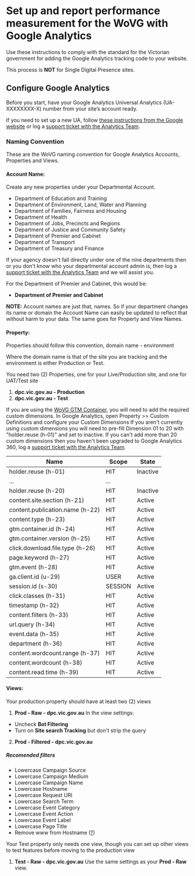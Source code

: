 # Set up and report performance measurement for the WoVG with Google Analytics
Use these instructions to comply with the standard for the Victorian government for adding the Google Analytics tracking code to your website.

This process is **NOT** for Single Digital Presence sites.

## Configure Google Analytics
Before you start, have your Google Analytics Universal Analytics (UA-XXXXXXXX-X) number from your site’s account ready.

If you need to set up a new UA, follow [these instructions from the Google website](https://support.google.com/analytics/answer/1042508?hl=en) or log a [support ticket with the Analytics Team](https://digital-engagement.atlassian.net/servicedesk/customer/portal/11/group/16/create/69).

### Naming Convention
These are the WoVG naming convention for Google Analytics Accounts, Properties and Views.

#### Account Name:
Create any new properties under your Departmental Account. 
* Department of Education and Training
* Department of Environment, Land, Water and Planning 
* Department of Families, Fairness and Housing
* Department of Health
* Department of Jobs, Precincts and Regions
* Department of Justice and Community Safety
* Department of Premier and Cabinet
* Department of Transport
* Department of Treasury and Finance

If your agency doesn't fall directly under one of the nine departments then or you don't know who your departmental account admin is, then log a [support ticket with the Analytics Team](https://digital-engagement.atlassian.net/servicedesk/customer/portal/11/group/16/create/69) and we will assist you.

For the Department of Premier and Cabinet, this would be:
* **Department of Premier and Cabinet**

**NOTE:** Account names are just that, names. So if your department changes its name or domain the Account Name can easily be updated to reflect that without harm to your data. The same goes for Property and View Names.

#### Property:
Properties should follow this convention, domain name - environment 

Where the domain name is that of the site you are tracking and the environment is either Production or Test.

You need two (2) Properties, one for your Live/Production site, and one for UAT/Test site
1. **dpc.vic.gov.au - Production**
2. **dpc.vic.gov.au - Test**

If you are using the [WoVG GTM Container](https://github.com/dpc-sdp/WoVG-GMP-360/tree/master/GTM360), you will need to add the required custom dimensions.
In Google Analytics, open Property >> Custom Definitions and configure your Custom Dimensions
If you aren't currently using custom dimensions you will need to pre-fill Dimension 01 to 20 with "holder.reuse (h-01)" and set to inactive.
If you can't add more than 20 custom dimensions then you haven't been upgraded to Google Analytics 360, log a [support ticket with the Analytics Team](https://digital-engagement.atlassian.net/servicedesk/customer/portal/11/group/16/create/69).

Name | Scope | State
------ | ------ | ------
holder.reuse (h-01) | HIT | Inactive
...|...
holder.reuse (h-20) | HIT | Inactive
content.site.section (h-21) | HIT | Active
content.publication.name (h-22) | HIT | Active
content.type (h-23) | HIT | Active
gtm.container.id (h-24) | HIT | Active
gtm.container.version (h-25) | HIT | Active
click.download.file.type (h-26) | HIT | Active
page.keyword (h-27) | HIT | Active
gtm.event (h-28) | HIT | Active
ga.client.id (u-29) | USER | Active
session.id (s-30) | SESSION | Active
click.classes (h-31) | HIT | Active
timestamp (h-32) | HIT | Active
content.filters (h-33) | HIT | Active
url.query (h-34) | HIT | Active
event.data (h-35) | HIT | Active
department (h-36) | HIT | Active
content.wordcount.range (h-37) | HIT | Active
content.wordcount (h-38) | HIT | Active
content.read.time (h-39) | HIT | Active

#### Views:
Your production property should have at least two (2) views

1. **Prod - Raw - dpc.vic.gov.au** In the view settings:
  * Uncheck **Bot Filtering**
  * Turn on **Site search Tracking** but don't strip the query 
2. **Prod - Filtered - dpc.vic.gov.au**

##### Recomended filters
* Lowercase Campaign Source
* Lowercase Campaign Medium
* Lowercase Campaign Name
* Lowercase Hostname
* Lowercase Request URI
* Lowercase Search Term
* Lowercase Event Category
* Lowercase Event Action
* Lowercase Event Label
* Lowercase Page Title
* Remove www from Hostname ([?](https://user-images.githubusercontent.com/32256920/116497240-37fbe200-a8ea-11eb-88d5-83258603e2be.png))

Your Test property only needs one view, though you can set up other views to test features before moving to the production view
1. **Test - Raw - dpc.vic.gov.au** Use the same settings as your **Prod - Raw** view.
